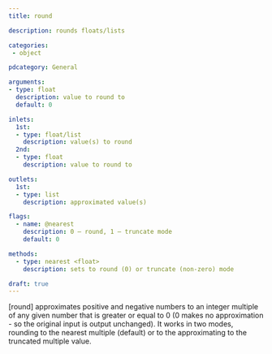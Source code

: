 ```yaml
---
title: round

description: rounds floats/lists

categories:
 - object

pdcategory: General

arguments:
- type: float
  description: value to round to
  default: 0

inlets:
  1st:
  - type: float/list
    description: value(s) to round
  2nd:
  - type: float
    description: value to round to

outlets:
  1st:
  - type: list
    description: approximated value(s)

flags:
  - name: @nearest
    description: 0 — round, 1 — truncate mode
    default: 0

methods:
  - type: nearest <float>
    description: sets to round (0) or truncate (non-zero) mode

draft: true
---
```


[round] approximates positive and negative numbers to an integer multiple of any given number that is greater or equal to 0 (0 makes no approximation - so the original input is output unchanged).
It works in two modes, rounding to the nearest multiple (default) or to the approximating to the truncated multiple value.